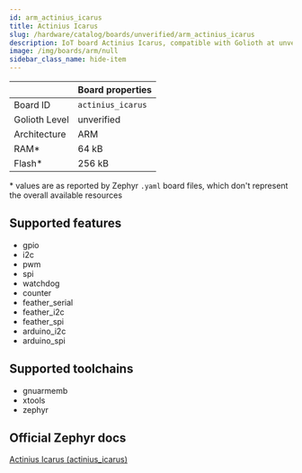 ```yaml
---
id: arm_actinius_icarus
title: Actinius Icarus
slug: /hardware/catalog/boards/unverified/arm_actinius_icarus
description: IoT board Actinius Icarus, compatible with Golioth at unverified level.
image: /img/boards/arm/null
sidebar_class_name: hide-item
---
```


[//]: # (This is an auto-generated file, do not edit! Changes to it will be lost upon re-generation)



|                | Board properties     |
| -------------  | -------------------- |
| Board ID       | `actinius_icarus` |
| Golioth Level  | unverified       |
| Architecture   | ARM |
| RAM*           | 64 kB |
| Flash*         | 256 kB |

\* values are as reported by Zephyr `.yaml` board files, which don't represent the overall available resources



## Supported features

* gpio
* i2c
* pwm
* spi
* watchdog
* counter
* feather_serial
* feather_i2c
* feather_spi
* arduino_i2c
* arduino_spi

## Supported toolchains

* gnuarmemb
* xtools
* zephyr

## Official Zephyr docs

[Actinius Icarus (actinius_icarus)](https://docs.zephyrproject.org/latest/boards/arm/actinius_icarus/doc/index.html)
